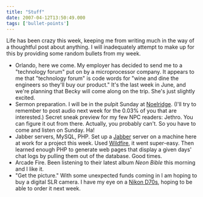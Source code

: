 ```yaml
---
title: "Stuff"
date: 2007-04-12T13:50:49.000
tags: ['bullet-points']
---
```


Life has been crazy this week, keeping me from writing much in the way of a thoughtful post about anything. I will inadequately attempt to make up for this by providing some random bullets from my week.

- Orlando, here we come. My employer has decided to send me to a "technology forum" put on by a microprocessor company. It appears to me that "technology forum" is code words for "wine and dine the engineers so they'll buy our product." It's the last week in June, and we're planning that Becky will come along on the trip. She's just slightly excited.
- Sermon preparation. I will be in the pulpit Sunday at [Noelridge](http://www.noelridge.org). (I'll try to remember to post audio next week for the 0.03% of you that are interested.) Secret sneak preview for my few NPC readers: Jethro. You can figure it out from there. Actually, you probably can't. So you have to come and listen on Sunday. Ha!
- Jabber servers, MySQL, PHP. Set up a [Jabber](http://www.jabber.org) server on a machine here at work for a project this week. Used [Wildfire](http://www.igniterealtime.org/projects/openfire/index.jsp), it went super-easy. Then learned enough PHP to generate web pages that display a given days' chat logs by pulling them out of the database. Good times.
- Arcade Fire. Been listening to their latest album _Neon Bible_ this morning and I like it.
- "Get the picture." With some unexpected funds coming in I am hoping to buy a digital SLR camera. I have my eye on a [Nikon D70s](http://www.beachcamera.com/shop/product.aspx?sku=NKD70S1870), hoping to be able to order it next week.
